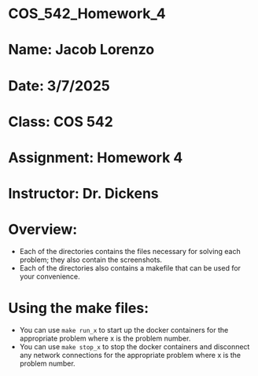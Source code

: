 # COS_542_Homework_4
# Name: Jacob Lorenzo
# Date: 3/7/2025
# Class: COS 542
# Assignment: Homework 4
# Instructor: Dr. Dickens

# Overview:
- Each of the directories contains the files necessary for solving each problem; they also contain the screenshots.
- Each of the directories also contains a makefile that can be used for your convenience.

# Using the make files:
- You can use ```make run_x``` to start up the docker containers for the appropriate problem where x is the problem number.
- You can use ```make stop_x``` to stop the docker containers and disconnect any network connections for the appropriate problem where x is the problem number.
